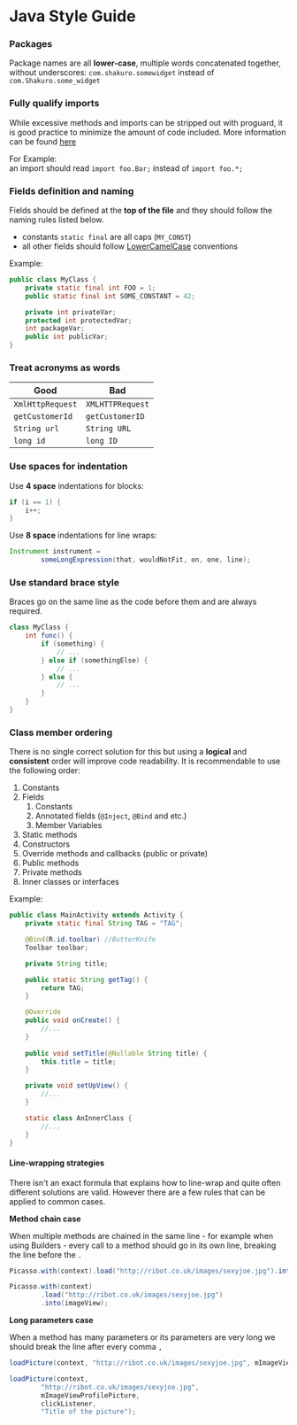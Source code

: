 # Java Style Guide

### Packages

Package names are all __lower-case__, multiple words concatenated together,
without underscores: `com.shakuro.somewidget` instead of `com.Shakuro.some_widget `

### Fully qualify imports

While excessive methods and imports can be stripped out with proguard, it is good practice to minimize the amount of
code included. More information can be found [here](https://source.android.com/source/code-style.html#fully-qualify-imports)

For Example:  
an import should read `import foo.Bar;` instead of `import foo.*;`

### Fields definition and naming
Fields should be defined at the __top of the file__ and they should follow the naming rules listed below.

* constants `static final` are all caps (`MY_CONST`)
* all other fields should follow [LowerCamelCase](http://en.wikipedia.org/wiki/CamelCase) conventions

Example:

```java
public class MyClass {
    private static final int FOO = 1;
    public static final int SOME_CONSTANT = 42;

    private int privateVar;
    protected int protectedVar;
    int packageVar;
    public int publicVar;
}
```

### Treat acronyms as words
| Good             | Bad              |
| ---------------- | ---------------- |
| `XmlHttpRequest` | `XMLHTTPRequest` |
| `getCustomerId`  | `getCustomerID`  |
| `String url`     | `String URL`     |
| `long id`        | `long ID`        |

### Use spaces for indentation
Use __4 space__ indentations for blocks:

```java
if (i == 1) {
    i++;
}
```

Use __8 space__ indentations for line wraps:
```java
Instrument instrument =
        someLongExpression(that, wouldNotFit, on, one, line);
```

### Use standard brace style
Braces go on the same line as the code before them and are always required.

```java
class MyClass {
    int func() {
        if (something) {
            // ...
        } else if (somethingElse) {
            // ...
        } else {
            // ...
        }
    }
}
```

### Class member ordering
There is no single correct solution for this but using a __logical__ and __consistent__ order will improve code
readability. It is recommendable to use the following order:

1. Constants
2. Fields
    1. Constants
    2. Annotated fields (`@Inject`, `@Bind` and etc.)
    7. Member Variables
3. Static methods
4. Constructors
5. Override methods and callbacks (public or private)
6. Public methods
7. Private methods
8. Inner classes or interfaces

Example:

```java
public class MainActivity extends Activity {
    private static final String TAG = "TAG";

    @Bind(R.id.toolbar) //ButterKnife
    Toolbar toolbar;

    private String title;

    public static String getTag() {
        return TAG;
    }

    @Override
    public void onCreate() {
        //...
    }
    
    public void setTitle(@Nullable String title) {
    	this.title = title;
    }

    private void setUpView() {
        //...
    }

    static class AnInnerClass {
        //...
    }
}
```

#### Line-wrapping strategies
There isn't an exact formula that explains how to line-wrap and quite often different solutions are valid. However
there are a few rules that can be applied to common cases.

__Method chain case__

When multiple methods are chained in the same line - for example when using Builders - every call to a method should
go in its own line, breaking the line before the `.`

```java
Picasso.with(context).load("http://ribot.co.uk/images/sexyjoe.jpg").into(imageView);
```

```java
Picasso.with(context)
        .load("http://ribot.co.uk/images/sexyjoe.jpg")
        .into(imageView);
```

__Long parameters case__

When a method has many parameters or its parameters are very long we should break the line after every comma `,`

```java
loadPicture(context, "http://ribot.co.uk/images/sexyjoe.jpg", mImageViewProfilePicture, clickListener, "Title of the picture");
```

```java
loadPicture(context,
        "http://ribot.co.uk/images/sexyjoe.jpg",
        mImageViewProfilePicture,
        clickListener,
        "Title of the picture");
```
